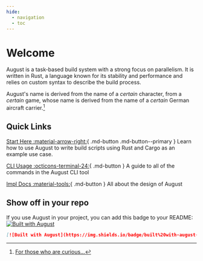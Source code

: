 ```yaml
---
hide:
  - navigation
  - toc
---
```


# Welcome

August is a task-based build system with a strong focus on parallelism.
It is written in Rust, a language known for its stability and performance and relies on custom syntax to describe the build process.

August's name is derived from the name of a *certain* character, from a *certain* game,
whose name is derived from the name of a *certain* German aircraft carrier.[^1]

[^1]: [For those who are curious...](https://azurlane.koumakan.jp/wiki/August_von_Parseval)

## Quick Links
[Start Here :material-arrow-right:](guide/tutorial.md){ .md-button .md-button--primary }
Learn how to use August to write build scripts using Rust and Cargo as an example use case.

[CLI Usage :octicons-terminal-24:](guide/cli.md){ .md-button }
A guide to all of the commands in the August CLI tool

[Impl Docs :material-tools:](impl.md){ .md-button }
All about the design of August

## Show off in your repo 
If you use August in your project, you can add this badge to your README: [![Built with August](https://img.shields.io/badge/built%20with-august-blueviolet)](https://github.com/ScratchCat458/august-build)
```markdown
[![Built with August](https://img.shields.io/badge/built%20with-august-blueviolet)](https://github.com/ScratchCat458/august-build)
```
